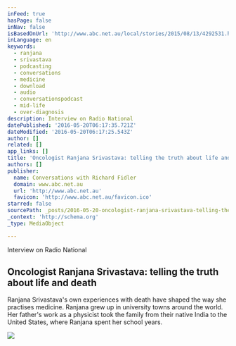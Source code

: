 ```yaml
---
inFeed: true
hasPage: false
inNav: false
isBasedOnUrl: 'http://www.abc.net.au/local/stories/2015/08/13/4292531.htm'
inLanguage: en
keywords:
  - ranjana
  - srivastava
  - podcasting
  - conversations
  - medicine
  - download
  - audio
  - conversationspodcast
  - mid-life
  - over-diagnosis
description: Interview on Radio National
datePublished: '2016-05-20T06:17:35.721Z'
dateModified: '2016-05-20T06:17:25.543Z'
author: []
related: []
app_links: []
title: 'Oncologist Ranjana Srivastava: telling the truth about life and death'
authors: []
publisher:
  name: Conversations with Richard Fidler
  domain: www.abc.net.au
  url: 'http://www.abc.net.au'
  favicon: 'http://www.abc.net.au/favicon.ico'
starred: false
sourcePath: _posts/2016-05-20-oncologist-ranjana-srivastava-telling-the-truth-about-life.md
_context: 'http://schema.org'
_type: MediaObject

---
```

Interview on Radio National

<article style=""><h1>Oncologist Ranjana Srivastava: telling the truth about life and death</h1><p>Ranjana Srivastava's own experiences with death have shaped the way she practises medicine. Ranjana grew up in university towns around the world. Her father's work as a physicist took the family from their native India to the United States, where Ranjana spent her school years.</p><img src="http://www.abc.net.au/reslib/201508/r1461108_21296050.jpg" /></article>